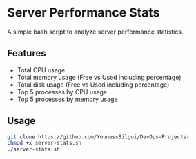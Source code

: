 # Server Performance Stats

A simple bash script to analyze server performance statistics.

## Features

- Total CPU usage
- Total memory usage (Free vs Used including percentage)
- Total disk usage (Free vs Used including percentage)
- Top 5 processes by CPU usage
- Top 5 processes by memory usage

## Usage
```bash
git clone https://github.com/YounessBilgui/DevOps-Projects-
chmod +x server-stats.sh
./server-stats.sh
